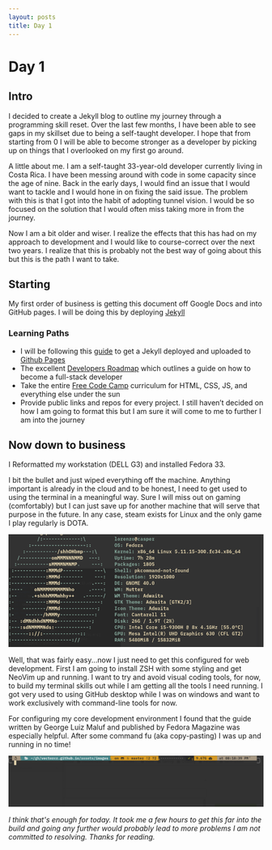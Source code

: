 ```yaml
---
layout: posts
title: Day 1
---
```


# Day 1
## Intro 
I decided to create a Jekyll blog to outline my journey through a programming skill reset. Over the last few months, I have been able to see gaps in my skillset due to being a self-taught developer. I hope that from starting from 0 I will be able to become stronger as a developer by picking up on things that I overlooked on my first go around. 

A little about me. I am a self-taught 33-year-old developer currently living in Costa Rica. I have been messing around with code in some capacity since the age of nine. Back in the early days, I would find an issue that I would want to tackle and I would hone in on fixing the said issue. The problem with this is that I got into the habit of adopting tunnel vision. I would be so focused on the solution that I would often miss taking more in from the journey. 

Now I am a bit older and wiser. I realize the effects that this has had on my approach to development and I would like to course-correct over the next two years. I realize that this is probably not the best way of going about this but this is the path I want to take. 

## Starting
My first order of business is getting this document off Google Docs and into GitHub pages.  I will be doing this by deploying [Jekyll](https://jekyllrb.com/)

### Learning Paths
- I will be following this [guide](https://bit.ly/3x7bQxf) to get a Jekyll deployed and uploaded to [Github Pages](https://bit.ly/2QYeOU9)
- The excellent [Developers Roadmap](https://bit.ly/2QztM2R) which outlines a guide on how to become a full-stack developer
- Take the entire [Free Code Camp](https://bit.ly/3gyw3pw) curriculum for HTML, CSS, JS, and everything else under the sun
- Provide public links and repos for every project. I still haven’t decided on how I am going to format this but I am sure it will come to me to further I am into the journey
 
## Now down to business
I Reformatted my workstation (DELL G3) and installed Fedora 33.

I bit the bullet and just wiped everything off the machine. Anything important is already in the cloud and to be honest, I need to get used to using the terminal in a meaningful way. Sure I will miss out on gaming (comfortably) but I can just save up for another machine that will serve that purpose in the future. In any case, steam exists for Linux and the only game I play regularly is DOTA.

![image](/assets/images/neofetch.png)

Well, that was fairly easy...now I just need to get this configured for web development. First I am going to install ZSH with some styling and get NeoVim up and running. I want to try and avoid visual coding tools, for now, to build my terminal skills out while I am getting all the tools I need running. I got very used to using GitHub desktop while I was on windows and want to work exclusively with command-line tools for now.

For configuring my core development environment I found that the guide written by George Luiz Maluf and published by Fedora Magazine was especially helpful.  After some command fu (aka copy-pasting) I was up and running in no time! 

![image](/assets/images/zshcompleted.png)


*I think that's enough for today. It took me a few hours to get this far into the build and going any further would probably lead to more problems I am not committed to resolving.  Thanks for reading.*
